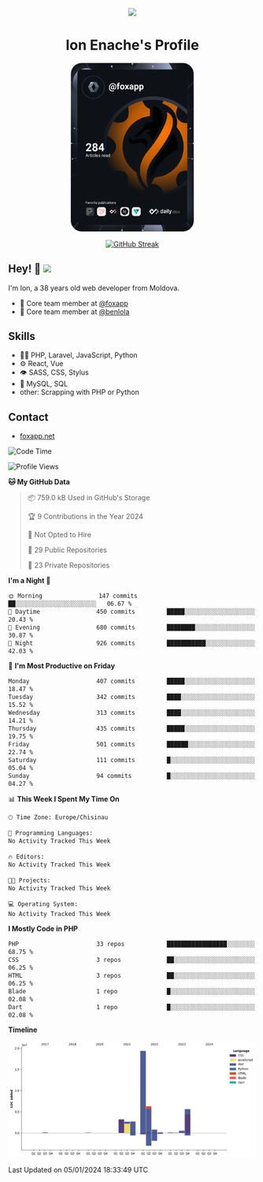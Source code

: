 <div id="header" align="center">
  <img src="https://media.giphy.com/media/M9gbBd9nbDrOTu1Mqx/giphy.gif" width="100"/>
	<h1>Ion Enache's Profile</h1>
</div>
<div align="center">
	<a href="https://app.daily.dev/foxapp"><img src="https://github.com/foxapp/foxapp/blob/master/devcard.svg" width="250" alt="Ion Enache's Dev Card"/></a>
</div>


<div align="center">
	
[![GitHub Streak](http://github-readme-streak-stats.herokuapp.com?user=foxapp&hide_border=true&date_format=M%20j%5B%2C%20Y%5D)](https://git.io/streak-stats)
	
</div>


## Hey! 👋 <img src="https://media.giphy.com/media/hvRJCLFzcasrR4ia7z/giphy.gif" width="30px"/>
I'm Ion, a 38 years old web developer from Moldova.


- 👥 Core team member at [@foxapp](https://github.com/foxapp)
- 👥 Core team member at [@benlola](https://github.com/benlola)

## Skills
- 👨‍💻 PHP, Laravel, JavaScript, Python
- ⚙️ React, Vue
- 👁️ SASS, CSS, Stylus
- 💽 MySQL, SQL
- other: Scrapping with PHP or Python

## Contact
- [foxapp.net](https://www.foxapp.net)

<!--START_SECTION:waka-->
![Code Time](http://img.shields.io/badge/Code%20Time-1%2C695%20hrs%2025%20mins-blue)

![Profile Views](http://img.shields.io/badge/Profile%20Views-0-blue)

**🐱 My GitHub Data** 

> 📦 759.0 kB Used in GitHub's Storage 
 > 
> 🏆 9 Contributions in the Year 2024
 > 
> 🚫 Not Opted to Hire
 > 
> 📜 29 Public Repositories 
 > 
> 🔑 23 Private Repositories 
 > 
**I'm a Night 🦉** 

```text
🌞 Morning                147 commits         ██░░░░░░░░░░░░░░░░░░░░░░░   06.67 % 
🌆 Daytime                450 commits         █████░░░░░░░░░░░░░░░░░░░░   20.43 % 
🌃 Evening                680 commits         ████████░░░░░░░░░░░░░░░░░   30.87 % 
🌙 Night                  926 commits         ███████████░░░░░░░░░░░░░░   42.03 % 
```
📅 **I'm Most Productive on Friday** 

```text
Monday                   407 commits         █████░░░░░░░░░░░░░░░░░░░░   18.47 % 
Tuesday                  342 commits         ████░░░░░░░░░░░░░░░░░░░░░   15.52 % 
Wednesday                313 commits         ████░░░░░░░░░░░░░░░░░░░░░   14.21 % 
Thursday                 435 commits         █████░░░░░░░░░░░░░░░░░░░░   19.75 % 
Friday                   501 commits         ██████░░░░░░░░░░░░░░░░░░░   22.74 % 
Saturday                 111 commits         █░░░░░░░░░░░░░░░░░░░░░░░░   05.04 % 
Sunday                   94 commits          █░░░░░░░░░░░░░░░░░░░░░░░░   04.27 % 
```


📊 **This Week I Spent My Time On** 

```text
🕑︎ Time Zone: Europe/Chisinau

💬 Programming Languages: 
No Activity Tracked This Week

🔥 Editors: 
No Activity Tracked This Week

🐱‍💻 Projects: 
No Activity Tracked This Week

💻 Operating System: 
No Activity Tracked This Week
```

**I Mostly Code in PHP** 

```text
PHP                      33 repos            █████████████████░░░░░░░░   68.75 % 
CSS                      3 repos             ██░░░░░░░░░░░░░░░░░░░░░░░   06.25 % 
HTML                     3 repos             ██░░░░░░░░░░░░░░░░░░░░░░░   06.25 % 
Blade                    1 repo              █░░░░░░░░░░░░░░░░░░░░░░░░   02.08 % 
Dart                     1 repo              █░░░░░░░░░░░░░░░░░░░░░░░░   02.08 % 
```



**Timeline**

![Lines of Code chart](https://raw.githubusercontent.com/foxapp/foxapp/master/assets/bar_graph.png)


 Last Updated on 05/01/2024 18:33:49 UTC
<!--END_SECTION:waka-->
